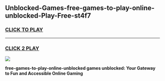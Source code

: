 
## Unblocked-Games-free-games-to-play-online-unblocked-Play-Free-st4f7
<h3>
<a href="https://premium76.site?title=free-games-to-play-online-unblocked&ref=22A">CLICK TO PLAY</a></h3>
<hr>

<h3>
<a href="https://premium76.site?title=free-games-to-play-online-unblocked&ref=22A">CLICK 2 PLAY</a>
  
</h3>

<a href="https://premium76.site?title=free-games-to-play-online-unblocked&ref=22A"><img src="https://clearcache.store/games.png"></a>


**free-games-to-play-online-unblocked games unblocked: Your Gateway to Fun and Accessible Online Gaming**

